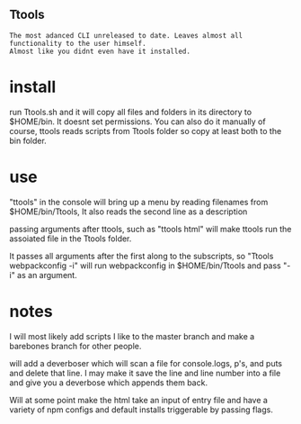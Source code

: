## Ttools

    The most adanced CLI unreleased to date. Leaves almost all functionality to the user himself. 
    Almost like you didnt even have it installed. 

# install
run Ttools.sh and it will copy all files and folders in its directory to $HOME/bin. It doesnt set permissions. You can also do it manually of course, ttools reads scripts from Ttools folder so copy at least both to the bin folder.

# use
"ttools" in the console will bring up a menu by reading filenames from $HOME/bin/Ttools, It also reads the second line as a description

passing arguments after ttools, such as "ttools html" will make ttools run the assoiated file in the Ttools folder. 

It passes all arguments after the first along to the subscripts, so "Ttools webpackconfig -i" will run  webpackconfig in $HOME/bin/Ttools and pass "-i" as an argument.

# notes
I will most likely add scripts I like to the master branch and make a barebones branch for other people.

will add a deverboser which will scan a file for console.logs, p's, and puts and delete that line. I may make it save the line and line number into a file and give you a deverbose which appends them back. 

Will at some point make the html take an input of entry file and have a variety of npm configs and default installs triggerable by passing flags. 



